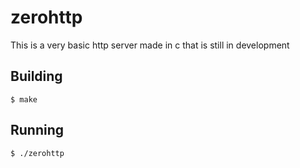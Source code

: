 # zerohttp
This is a very basic http server made in c
that is still in development

## Building
```console
$ make
```

## Running
```console
$ ./zerohttp
```
